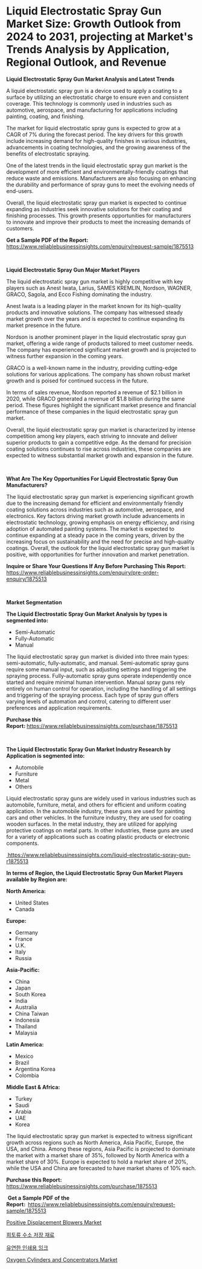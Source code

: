 <p><h1>Liquid Electrostatic Spray Gun Market Size: Growth Outlook from 2024 to 2031, projecting at Market's Trends Analysis by Application, Regional Outlook, and Revenue</h1></p><p><strong>Liquid Electrostatic Spray Gun Market Analysis and Latest Trends</strong></p>
<p><p>A liquid electrostatic spray gun is a device used to apply a coating to a surface by utilizing an electrostatic charge to ensure even and consistent coverage. This technology is commonly used in industries such as automotive, aerospace, and manufacturing for applications including painting, coating, and finishing.</p><p>The market for liquid electrostatic spray guns is expected to grow at a CAGR of 7% during the forecast period. The key drivers for this growth include increasing demand for high-quality finishes in various industries, advancements in coating technologies, and the growing awareness of the benefits of electrostatic spraying.</p><p>One of the latest trends in the liquid electrostatic spray gun market is the development of more efficient and environmentally-friendly coatings that reduce waste and emissions. Manufacturers are also focusing on enhancing the durability and performance of spray guns to meet the evolving needs of end-users.</p><p>Overall, the liquid electrostatic spray gun market is expected to continue expanding as industries seek innovative solutions for their coating and finishing processes. This growth presents opportunities for manufacturers to innovate and improve their products to meet the increasing demands of customers.</p></p>
<p><strong>Get a Sample PDF of the Report:&nbsp;</strong> <a href="https://www.reliablebusinessinsights.com/enquiry/request-sample/1875513">https://www.reliablebusinessinsights.com/enquiry/request-sample/1875513</a></p>
<p>&nbsp;</p>
<p><strong>Liquid Electrostatic Spray Gun Major Market Players</strong></p>
<p><p>The liquid electrostatic spray gun market is highly competitive with key players such as Anest Iwata, Larius, SAMES KREMLIN, Nordson, WAGNER, GRACO, Sagola, and Ecco Fishing dominating the industry. </p><p>Anest Iwata is a leading player in the market known for its high-quality products and innovative solutions. The company has witnessed steady market growth over the years and is expected to continue expanding its market presence in the future. </p><p>Nordson is another prominent player in the liquid electrostatic spray gun market, offering a wide range of products tailored to meet customer needs. The company has experienced significant market growth and is projected to witness further expansion in the coming years. </p><p>GRACO is a well-known name in the industry, providing cutting-edge solutions for various applications. The company has shown robust market growth and is poised for continued success in the future. </p><p>In terms of sales revenue, Nordson reported a revenue of $2.1 billion in 2020, while GRACO generated a revenue of $1.8 billion during the same period. These figures highlight the significant market presence and financial performance of these companies in the liquid electrostatic spray gun market. </p><p>Overall, the liquid electrostatic spray gun market is characterized by intense competition among key players, each striving to innovate and deliver superior products to gain a competitive edge. As the demand for precision coating solutions continues to rise across industries, these companies are expected to witness substantial market growth and expansion in the future.</p></p>
<p>&nbsp;</p>
<p><strong>What Are The Key Opportunities For Liquid Electrostatic Spray Gun Manufacturers?</strong></p>
<p><p>The liquid electrostatic spray gun market is experiencing significant growth due to the increasing demand for efficient and environmentally friendly coating solutions across industries such as automotive, aerospace, and electronics. Key factors driving market growth include advancements in electrostatic technology, growing emphasis on energy efficiency, and rising adoption of automated painting systems. The market is expected to continue expanding at a steady pace in the coming years, driven by the increasing focus on sustainability and the need for precise and high-quality coatings. Overall, the outlook for the liquid electrostatic spray gun market is positive, with opportunities for further innovation and market penetration.</p></p>
<p><strong>Inquire or Share Your Questions If Any Before Purchasing This Report:</strong> <a href="https://www.reliablebusinessinsights.com/enquiry/pre-order-enquiry/1875513">https://www.reliablebusinessinsights.com/enquiry/pre-order-enquiry/1875513</a></p>
<p>&nbsp;</p>
<p><strong>Market Segmentation</strong></p>
<p><strong>The Liquid Electrostatic Spray Gun Market Analysis by types is segmented into:</strong></p>
<p><ul><li>Semi-Automatic</li><li>Fully-Automatic</li><li>Manual</li></ul></p>
<p><p>The liquid electrostatic spray gun market is divided into three main types: semi-automatic, fully-automatic, and manual. Semi-automatic spray guns require some manual input, such as adjusting settings and triggering the spraying process. Fully-automatic spray guns operate independently once started and require minimal human intervention. Manual spray guns rely entirely on human control for operation, including the handling of all settings and triggering of the spraying process. Each type of spray gun offers varying levels of automation and control, catering to different user preferences and application requirements.</p></p>
<p><strong>Purchase this Report:&nbsp;</strong><a href="https://www.reliablebusinessinsights.com/purchase/1875513">https://www.reliablebusinessinsights.com/purchase/1875513</a></p>
<p>&nbsp;</p>
<p><strong>The Liquid Electrostatic Spray Gun Market Industry Research by Application is segmented into:</strong></p>
<p><ul><li>Automobile</li><li>Furniture</li><li>Metal</li><li>Others</li></ul></p>
<p><p>Liquid electrostatic spray guns are widely used in various industries such as automobile, furniture, metal, and others for efficient and uniform coating application. In the automobile industry, these guns are used for painting cars and other vehicles. In the furniture industry, they are used for coating wooden surfaces. In the metal industry, they are utilized for applying protective coatings on metal parts. In other industries, these guns are used for a variety of applications such as coating plastic products or electronic components.</p></p>
<p><a href="https://www.reliablebusinessinsights.com/liquid-electrostatic-spray-gun-r1875513">&nbsp;https://www.reliablebusinessinsights.com/liquid-electrostatic-spray-gun-r1875513</a></p>
<p><strong>In terms of Region, the Liquid Electrostatic Spray Gun Market Players available by Region are:</strong></p>
<p>
    <p> <strong> North America: </strong>
        <ul>
            <li>United States</li>
            <li>Canada</li>
        </ul>
        </p> 
    <p> <strong> Europe: </strong>
        <ul>
            <li>Germany</li>
            <li>France</li>
            <li>U.K.</li>
            <li>Italy</li>
            <li>Russia</li>
        </ul>
        </p> 
    <p> <strong> Asia-Pacific: </strong>
        <ul>
            <li>China</li>
            <li>Japan</li>
            <li>South Korea</li>
            <li>India</li>
            <li>Australia</li>
            <li>China Taiwan</li>
            <li>Indonesia</li>
            <li>Thailand</li>
            <li>Malaysia</li>
        </ul>
        </p> 
    <p> <strong> Latin America: </strong>
        <ul>
            <li>Mexico</li>
            <li>Brazil</li>
            <li>Argentina Korea</li>
            <li>Colombia</li>
        </ul>
        </p> 
    <p> <strong> Middle East & Africa: </strong>
        <ul>
            <li>Turkey</li>
            <li>Saudi</li>
            <li>Arabia</li>
            <li>UAE</li>
            <li>Korea</li>
        </ul>
    </p>
    </p>
<p><p>The liquid electrostatic spray gun market is expected to witness significant growth across regions such as North America, Asia Pacific, Europe, the USA, and China. Among these regions, Asia Pacific is projected to dominate the market with a market share of 35%, followed by North America with a market share of 30%. Europe is expected to hold a market share of 20%, while the USA and China are forecasted to have market shares of 10% each.</p></p>
<p><strong>Purchase this Report: </strong><a href="https://www.reliablebusinessinsights.com/purchase/1875513">https://www.reliablebusinessinsights.com/purchase/1875513</a></p>
<p>&nbsp;<strong>Get a Sample PDF of the Report:&nbsp;&nbsp;</strong><a href="https://www.reliablebusinessinsights.com/enquiry/request-sample/1875513">https://www.reliablebusinessinsights.com/enquiry/request-sample/1875513</a></p>
<p><strong></strong></p>
<p><p><a href="https://github.com/wnxtvsgd56/Market-Research-Report-List-1/blob/main/positive-displacement-blowers-market.md">Positive Displacement Blowers Market</a></p><p><a href="https://medium.com/@aidenreinger/%EC%A7%80%EA%B5%AC-%ED%9D%AC%EA%B7%80-%ED%9D%AC%ED%86%A0%EB%A5%98-%EC%88%98%EC%86%8C-%EC%A0%80%EC%9E%A5-%EC%86%8C%EC%9E%AC-%EC%8B%9C%EC%9E%A5-%EB%B6%80%EB%AC%B8-%EC%9C%A0%ED%98%95-%EC%9D%91%EC%9A%A9-%EB%B6%84%EC%95%BC-%EC%8B%9C%EC%9E%A5-%EC%B0%B8%EA%B0%80%EC%9E%90-%EC%A0%84%EB%9E%B5-%EC%A7%80%EC%97%AD%EB%B3%84-%EC%84%B1%EC%9E%A5-%EB%B6%84%EC%84%9D-%EB%B0%8F-%EB%AF%B8%EB%9E%98-%EC%98%88%EC%B8%A1-2024-2031-6fb0b50e80f2">희토류 수소 저장 재료</a></p><p><a href="https://github.com/LuckeyCorbin/Market-Research-Report-List-1/blob/main/6389460168776.md">유연한 인쇄용 잉크</a></p><p><a href="https://github.com/marlinacrngin/Market-Research-Report-List-1/blob/main/oxygen-cylinders-and-concentrators-market.md">Oxygen Cylinders and Concentrators Market</a></p></p>